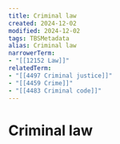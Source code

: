 ```yaml
---
title: Criminal law
created: 2024-12-02
modified: 2024-12-02
tags: TBSMetadata
alias: Criminal law
narrowerTerm:
- "[[12152 Law]]"
relatedTerm:
- "[[4497 Criminal justice]]"
- "[[4459 Crime]]"
- "[[4483 Criminal code]]"
---
```

# Criminal law
